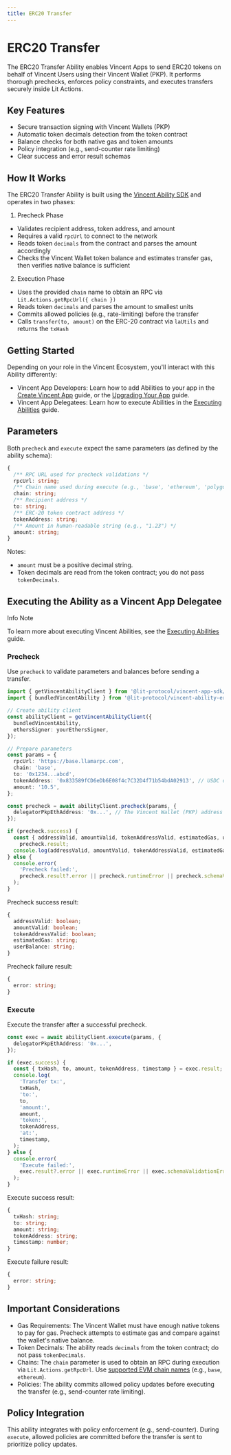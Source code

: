 ```yaml
---
title: ERC20 Transfer
---
```


# ERC20 Transfer

The ERC20 Transfer Ability enables Vincent Apps to send ERC20 tokens on behalf of Vincent Users
using their Vincent Wallet (PKP). It performs thorough prechecks, enforces policy constraints, and
executes transfers securely inside Lit Actions.

## Key Features

- Secure transaction signing with Vincent Wallets (PKP)
- Automatic token decimals detection from the token contract
- Balance checks for both native gas and token amounts
- Policy integration (e.g., send-counter rate limiting)
- Clear success and error result schemas

## How It Works

The ERC20 Transfer Ability is built using
the [Vincent Ability SDK](../Ability-Developers/Creating-Abilities.md) and operates in two phases:

1. Precheck Phase

- Validates recipient address, token address, and amount
- Requires a valid `rpcUrl` to connect to the network
- Reads token `decimals` from the contract and parses the amount accordingly
- Checks the Vincent Wallet token balance and estimates transfer gas, then verifies native balance
  is sufficient

2. Execution Phase

- Uses the provided `chain` name to obtain an RPC via `Lit.Actions.getRpcUrl({ chain })`
- Reads token `decimals` and parses the amount to smallest units
- Commits allowed policies (e.g., rate-limiting) before the transfer
- Calls `transfer(to, amount)` on the ERC-20 contract via `laUtils` and returns the `txHash`

## Getting Started

Depending on your role in the Vincent Ecosystem, you'll interact with this Ability differently:

- Vincent App Developers: Learn how to add Abilities to your app in
  the [Create Vincent App](../App-Agent-Developers/Creating-Apps.md) guide, or
  the [Upgrading Your App](../App-Agent-Developers/Upgrading-Apps.md) guide.
- Vincent App Delegatees: Learn how to execute Abilities in
  the [Executing Abilities](../App-Agent-Developers/Executing-Abilities.md) guide.

## Parameters

Both `precheck` and `execute` expect the same parameters (as defined by the ability schema):

```typescript
{
  /** RPC URL used for precheck validations */
  rpcUrl: string;
  /** Chain name used during execute (e.g., 'base', 'ethereum', 'polygon') */
  chain: string;
  /** Recipient address */
  to: string;
  /** ERC-20 token contract address */
  tokenAddress: string;
  /** Amount in human-readable string (e.g., "1.23") */
  amount: string;
}
```

Notes:

- `amount` must be a positive decimal string.
- Token decimals are read from the token contract; you do not pass `tokenDecimals`.

## Executing the Ability as a Vincent App Delegatee

<div class="box info-box">
  <p class="box-title info-box-title">
    <span class="box-icon info-icon">Info</span> Note
  </p>
  <p>To learn more about executing Vincent Abilities, see the <a href="../App-Agent-Developers/Executing-Abilities.md">Executing Abilities</a> guide.</p>
</div>

### Precheck

Use `precheck` to validate parameters and balances before sending a transfer.

```typescript
import { getVincentAbilityClient } from '@lit-protocol/vincent-app-sdk/abilityClient';
import { bundledVincentAbility } from '@lit-protocol/vincent-ability-erc20-transfer';

// Create ability client
const abilityClient = getVincentAbilityClient({
  bundledVincentAbility,
  ethersSigner: yourEthersSigner,
});

// Prepare parameters
const params = {
  rpcUrl: 'https://base.llamarpc.com',
  chain: 'base',
  to: '0x1234...abcd',
  tokenAddress: '0x833589fCD6eDb6E08f4c7C32D4f71b54bdA02913', // USDC on Base
  amount: '10.5',
};

const precheck = await abilityClient.precheck(params, {
  delegatorPkpEthAddress: '0x...', // The Vincent Wallet (PKP) address
});

if (precheck.success) {
  const { addressValid, amountValid, tokenAddressValid, estimatedGas, userBalance } =
    precheck.result;
  console.log(addressValid, amountValid, tokenAddressValid, estimatedGas, userBalance);
} else {
  console.error(
    'Precheck failed:',
    precheck.result?.error || precheck.runtimeError || precheck.schemaValidationError,
  );
}
```

Precheck success result:

```typescript
{
  addressValid: boolean;
  amountValid: boolean;
  tokenAddressValid: boolean;
  estimatedGas: string;
  userBalance: string;
}
```

Precheck failure result:

```typescript
{
  error: string;
}
```

### Execute

Execute the transfer after a successful precheck.

```typescript
const exec = await abilityClient.execute(params, {
  delegatorPkpEthAddress: '0x...',
});

if (exec.success) {
  const { txHash, to, amount, tokenAddress, timestamp } = exec.result;
  console.log(
    'Transfer tx:',
    txHash,
    'to:',
    to,
    'amount:',
    amount,
    'token:',
    tokenAddress,
    'at:',
    timestamp,
  );
} else {
  console.error(
    'Execute failed:',
    exec.result?.error || exec.runtimeError || exec.schemaValidationError,
  );
}
```

Execute success result:

```typescript
{
  txHash: string;
  to: string;
  amount: string;
  tokenAddress: string;
  timestamp: number;
}
```

Execute failure result:

```typescript
{
  error: string;
}
```

## Important Considerations

- Gas Requirements: The Vincent Wallet must have enough native tokens to pay for gas. Precheck
  attempts to estimate gas and compare against the wallet's native balance.
- Token Decimals: The ability reads `decimals` from the token contract; do not pass `tokenDecimals`.
- Chains: The `chain` parameter is used to obtain an RPC during execution via
  `Lit.Actions.getRpcUrl`. Use [supported EVM chain names](https://developer.litprotocol.com/resources/supported-chains) (e.g., `base`, `ethereum`).
- Policies: The ability commits allowed policy updates before executing the transfer (e.g.,
  send-counter rate limiting).

## Policy Integration

This ability integrates with policy enforcement (e.g., send-counter). During `execute`, allowed
policies are committed before the transfer is sent to prioritize policy updates.

